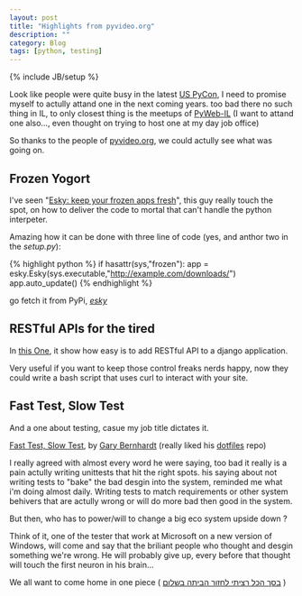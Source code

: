 ```yaml
---
layout: post
title: "Highlights from pyvideo.org"
description: ""
category: Blog 
tags: [python, testing]
---
```

{% include JB/setup %}

Look like people were quite busy in the latest [US PyCon][1], 
I need to promise myself to actully attand one in the next coming years.
too bad there no such thing in IL, to only closest thing is the meetups of [PyWeb-IL][2] 
(I want to attand one also..., even thought on trying to host one at my day job office)

So thanks to the people of [pyvideo.org][3], we could actully see what was going on.

[1]: https://us.pycon.org/2012/
[2]: https://groups.google.com/forum/?fromgroups#!forum/pyweb-il
[3]: http://pyvideo.org/

## Frozen Yogort ##
I've seen "[Esky: keep your frozen apps fresh][1]", this guy really touch the spot, 
on how to deliver the code to mortal that can't handle the python interpeter.

Amazing how it can be done with three line of code (yes, and anthor two in the *setup.py*):


{% highlight python %}
if hasattr(sys,"frozen"):
	app = esky.Esky(sys.executable,"http://example.com/downloads/")
	app.auto_update()
{% endhighlight %}

go fetch it from PyPi, *[esky][2]*

[1]: http://pyvideo.org/video/470/pyconau-2010--esky--keep-your-frozen-apps-fresh
[2]: http://pypi.python.org/pypi/esky/

## RESTful APIs for the tired ##

In [this One][1],
it show how easy is to add RESTful API to a django application.

Very useful if you want to keep those control freaks nerds happy, 
now they could write a bash script that uses curl to interact with your site.

[1]: http://pyvideo.org/video/90/djangocon-2011--building-apis-in-django-with-tast

## Fast Test, Slow Test ##

And a one about testing, casue my job title dictates it.
 
[Fast Test, Slow Test][1], by [Gary Bernhardt][2]
(really liked his [dotfiles][3] repo)

I really agreed with almost every word he were saying, too bad it really is 
a pain actully writing unittests that hit the right spots.
his saying about not writing tests to "bake" the bad desgin into the system, 
reminded me what i'm doing almost daily. 
Writing tests to match requirements or other system behivers that are actully 
wrong or will do more bad then good in the system.

But then, who has to power/will to change a big eco system upside down ? 

Think of it, one of the tester that work at Microsoft on a new version of Windows, 
will come and say that the briliant people who thought and desgin something we're wrong.
He will probably give up, every before that thought will touch the first neuron in his brain...

We all want to come home in one piece ( [בסך הכל רציתי לחזור הביתה בשלום][4] )

[1]: http://pyvideo.org/video/631/fast-test-slow-test
[2]: https://github.com/garybernhardt
[3]: https://github.com/garybernhardt/dotfiles
[4]: http://www.givathatachmoshet.org.il/songs.php?song=song1.flv
